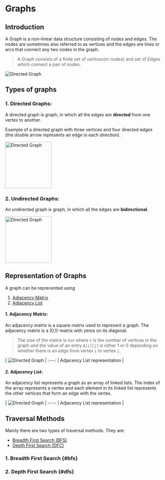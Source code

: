 # Graphs

## Introduction

A Graph is a non-linear data structure consisting of nodes and edges. The nodes are sometimes also referred to as vertices and the edges are lines or arcs that connect any two nodes in the graph.

> A Graph consists of a finite set of vertices(or nodes) and set of Edges which connect a pair of nodes.

<img src="https://www.geeksforgeeks.org/wp-content/uploads/undirectedgraph-300x130.png" alt="Directed Graph"/>

## Types of graphs

### 1. Directed Graphs:

A directed graph is graph, in which all the edges are **directed** from one vertex to another.

Example of a directed graph with three vertices and four directed edges (the double arrow represents an edge in each direction).

<img src="https://upload.wikimedia.org/wikipedia/commons/thumb/a/a2/Directed.svg/800px-Directed.svg.png" alt="Directed Graph" width=150 />

### 2. Undirected Graphs:

An undirected graph is graph, in which all the edges are **bidirectional**.

<img src="https://upload.wikimedia.org/wikipedia/commons/thumb/b/bf/Undirected.svg/800px-Undirected.svg.png" alt="Directed Graph" width=150 />

## Representation of Graphs

A graph can be reprecented using

1. [Adjacency Matrix](#adjacency-matrix)
2. [Adjacency List](#adjacency-list)

#### 1. Adjacency Matrix:

An adjacency matrix is a square matrix used to represent a graph. The adjacency matrix is a (0,1)-matrix with zeros on its diagonal.

> The size of the matrix is `VxV` where `V` is the number of vertices in the graph and the value of an entry `A[i][j]` is either 1 or 0 depending on whether there is an edge from vertex `i` to vertex `j`.

| <img src="https://cdn.programiz.com/sites/tutorial2program/files/adjacency-matrix_1.png" alt="Directed Graph"/> |
:---:
| <c> Adjacency List representation </c> |

#### 2. Adjacency List:

An adjacency list represents a graph as an array of linked lists. The index of the array represents a vertex and each element in its linked list represents the other vertices that form an edge with the vertex.

| <img src="https://cdn.programiz.com/sites/tutorial2program/files/adjacency-list.png" alt="Directed Graph"/> |
:---:
| <c> Adjacency List representation </c> |

## Traversal Methods

Mainly there are two types of traversal methods. They are:

- [Breadth First Search (BFS)](#bfs)
- [Depth First Search (DFC)](#dfs)

### 1. Breadth First Search {#bfs}

### 2. Depth First Search {#dfs}
